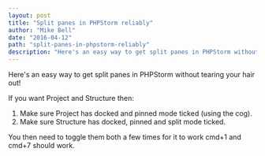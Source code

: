 ```yaml
---
layout: post
title: "Split panes in PHPStorm reliably"
author: "Mike Bell"
date: "2016-04-12"
path: "split-panes-in-phpstorm-reliably"
description: "Here's an easy way to get split panes in PHPStorm without tearing your hair out!"
---
```

Here's an easy way to get split panes in PHPStorm without tearing your hair out!

If you want Project and Structure then:

1. Make sure Project has docked and pinned mode ticked (using the cog).
2. Make sure Structure has docked, pinned and split mode ticked.

You then need to toggle them both a few times for it to work cmd+1 and cmd+7 should work.
